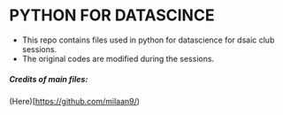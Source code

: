 # PYTHON  FOR  DATASCINCE  
- This repo  contains  files  used  in python  for  datascience for dsaic  club sessions.
- The  original codes are  modified  during  the  sessions.
##### Credits of  main files:
(Here)[https://github.com/milaan9/)
